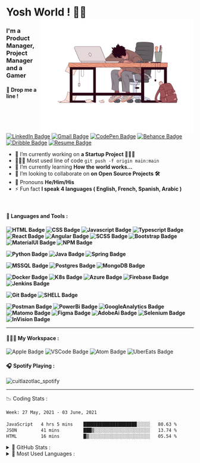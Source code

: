 <h1 align="left"> Yosh World ! 🤙🏽
 <br/>
 <img align="right" width="410px "alt="img" src="https://github.com/cuitlazotlac/cuitlazotlac/blob/main/eastwood-come-back-later.png" />
<h3 align="left">I'm a Product Manager, Project Manager and a Gamer</h3>


<h4> 📮 Drop me a line ! </h4>

[![LinkedIn Badge](https://img.shields.io/badge/LinkedIn-0077B5?style=for-the-badge&logo=linkedin&logoColor=white)](https://www.behance.net/cuitlazotlacti) 
[![Gmail Badge](https://img.shields.io/badge/Gmail-D14836?style=for-the-badge&logo=gmail&logoColor=white)](mailto:novalue-yet@gmail.com)
[![CodePen Badge](https://img.shields.io/badge/Codepen-000000?style=for-the-badge&logo=codepen&logoColor=white)](https://codepen.io/cuitlazotlac)
[![Behance Badge](https://img.shields.io/badge/-Behance-blue?style=for-the-badge&logo=behance&logoColor=white)](https://www.behance.net/cuitlazotlacti)
[![Dribble Badge](https://img.shields.io/badge/Dribbble-EA4C89?style=for-the-badge&logo=Dribbble&logoColor=white)](https://dribbble.com/cuitlazotlac)
[![Resume Badge](https://img.shields.io/badge/My%20Resume-000000?style=for-the-badge&logo=LibreOffice&logoColor=white)](https://www.behance.net/cuitlazotlacti)

- 🔭 I’m currently working on **a Startup Project 👷🏾‍♂️**
- 👨🏽‍💻 Most used line of code `git push -f origin main:main`
- 🌱 I’m currently learning **How the world works...**
- 👯 I’m looking to collaborate on **on Open Source Projects 🛠**
- 💬 Pronouns **He/Him/His**
- ⚡ Fun fact **I speak 4 languages ( English, French, Spanish, Arabic )**


<br />

<h4> 🦥 Languages and Tools :<h4> 

![HTML Badge](https://img.shields.io/badge/HTML5-E34F26?style=for-the-badge&logo=html5&logoColor=white)
![CSS Badge](https://img.shields.io/badge/CSS3-1572B6?style=for-the-badge&logo=css3&logoColor=white)
![Javascript Badge](https://img.shields.io/badge/JavaScript-F7DF1E?style=for-the-badge&logo=javascript&logoColor=black)
![Typescript Badge](https://img.shields.io/badge/TypeScript-007ACC?style=for-the-badge&logo=typescript&logoColor=white)
![React Badge](https://img.shields.io/badge/React-20232A?style=for-the-badge&logo=react&logoColor=61DAFB)
![Angular Badge](https://img.shields.io/badge/Angular-DD0031?style=for-the-badge&logo=angular&logoColor=white)
![SCSS Badge](https://img.shields.io/badge/Sass-CC6699?style=for-the-badge&logo=sass&logoColor=white)
![Bootstrap Badge](https://img.shields.io/badge/Bootstrap-563D7C?style=for-the-badge&logo=bootstrap&logoColor=white)
![MaterialUI Badge](https://img.shields.io/badge/Material--UI-0081CB?style=for-the-badge&logo=material-ui&logoColor=white)
![NPM Badge](https://img.shields.io/badge/npm-CB3837?style=for-the-badge&logo=npm&logoColor=white)


![Python Badge](https://img.shields.io/badge/Python-14354C?style=for-the-badge&logo=python&logoColor=white)
![Java Badge](https://img.shields.io/badge/Java-ED8B00?style=for-the-badge&logo=java&logoColor=white)
![Spring Badge](https://img.shields.io/badge/Spring-6DB33F?style=for-the-badge&logo=spring&logoColor=white)

![MSSQL Badge](https://img.shields.io/badge/Microsoft%20SQL%20Sever-CC2927?style=for-the-badge&logo=microsoft%20sql%20server&logoColor=white)
![Postgres Badge](https://img.shields.io/badge/PostgreSQL-316192?style=for-the-badge&logo=postgresql&logoColor=white)
![MongoDB Badge](https://img.shields.io/badge/MongoDB-4EA94B?style=for-the-badge&logo=mongodb&logoColor=white)


![Docker Badge](https://img.shields.io/badge/Docker-2CA5E0?style=for-the-badge&logo=docker&logoColor=white)
![K8s Badge](https://img.shields.io/badge/kubernetes-326ce5.svg?&style=for-the-badge&logo=kubernetes&logoColor=white)
![Azure Badge](https://img.shields.io/badge/microsoft%20azure-0089D6?style=for-the-badge&logo=microsoft-azure&logoColor=white)
![Firebase Badge](https://img.shields.io/badge/firebase-ffca28?style=for-the-badge&logo=firebase&logoColor=black)
![Jenkins Badge](https://img.shields.io/badge/Jenkins-D24939?style=for-the-badge&logo=Jenkins&logoColor=white)

![Git Badge](https://img.shields.io/badge/Git-F05032?style=for-the-badge&logo=git&logoColor=white)
![SHELL Badge](https://img.shields.io/badge/Shell_Script-121011?style=for-the-badge&logo=gnu-bash&logoColor=white)

![Postman Badge](https://img.shields.io/badge/Postman-FF6C37?style=for-the-badge&logo=Postman&logoColor=white)
![PowerBi Badge](https://img.shields.io/badge/Power%20Bi-F2C811?style=for-the-badge&logo=Power%20BI&logoColor=white)
![GoogleAnalytics Badge](https://img.shields.io/badge/Google%20Analytics-E37400?style=for-the-badge&logo=google%20analytics&logoColor=white)
![Matomo Badge](https://img.shields.io/badge/Matomo-3152A0?style=for-the-badge&logo=Matomo&logoColor=white)
![Figma Badge](https://img.shields.io/badge/Figma-F24E1E?style=for-the-badge&logo=figma&logoColor=white)
![AdobeAi Badge](https://img.shields.io/badge/Adobe%20Illustrator-FF9A00?style=for-the-badge&logo=adobe%20illustrator&logoColor=white)
![Selenium Badge](https://img.shields.io/badge/Selenium-43B02A?style=for-the-badge&logo=Selenium&logoColor=white)
![InVision Badge](https://img.shields.io/badge/InVision-FF3366?style=for-the-badge&logo=InVision&logoColor=white)


---
<h4> 💁🏽‍♂️  My Workspace :</h4>

![Apple Badge](https://img.shields.io/badge/Apple-MacBook_Pro_2019-999999?style=for-the-badge&logo=apple&logoColor=white)
![VSCode Badge](https://img.shields.io/badge/Visual_Studio_Code-0078D4?style=for-the-badge&logo=visual%20studio%20code&logoColor=white)
![Atom Badge](https://img.shields.io/badge/Atom-66595C?style=for-the-badge&logo=Atom&logoColor=white)
![UberEats Badge](https://img.shields.io/badge/Uber_Eats-5FB709?style=for-the-badge&logo=uber-eats&logoColor=white)

<h4> 🎧  Spotify Playing : </h4>
<img src="https://novatorem-cuitlazotlac.vercel.app/api/spotify" alt="cuitlazotlac_spotify" width="350"></img>

---

📉 Coding Stats :
<!--START_SECTION:waka-->
```text
Week: 27 May, 2021 - 03 June, 2021

JavaScript   4 hrs 5 mins    ████████████████████░░░░░   80.63 % 
JSON         41 mins         ███▒░░░░░░░░░░░░░░░░░░░░░   13.74 % 
HTML         16 mins         █▒░░░░░░░░░░░░░░░░░░░░░░░   05.54 % 
```
<!--END_SECTION:waka-->


<details>
<summary> 🦉 GitHub Stats : </summary>
  <img alt="GitHub Stats" src="https://github-readme-stats-cuitlazotlac.vercel.app/api?username=cuitlazotlac&show_icons=true&theme=tokyonight&hide_border=true" />
</details>
<details>
<summary> 👾 Most Used Languages : </summary>
<img alt="Top Languages" src="https://github-readme-stats-cuitlazotlac.vercel.app/api/top-langs/?username=cuitlazotlac&show_icons=true&theme=tokyonight&hide_border=true" />
</details>
